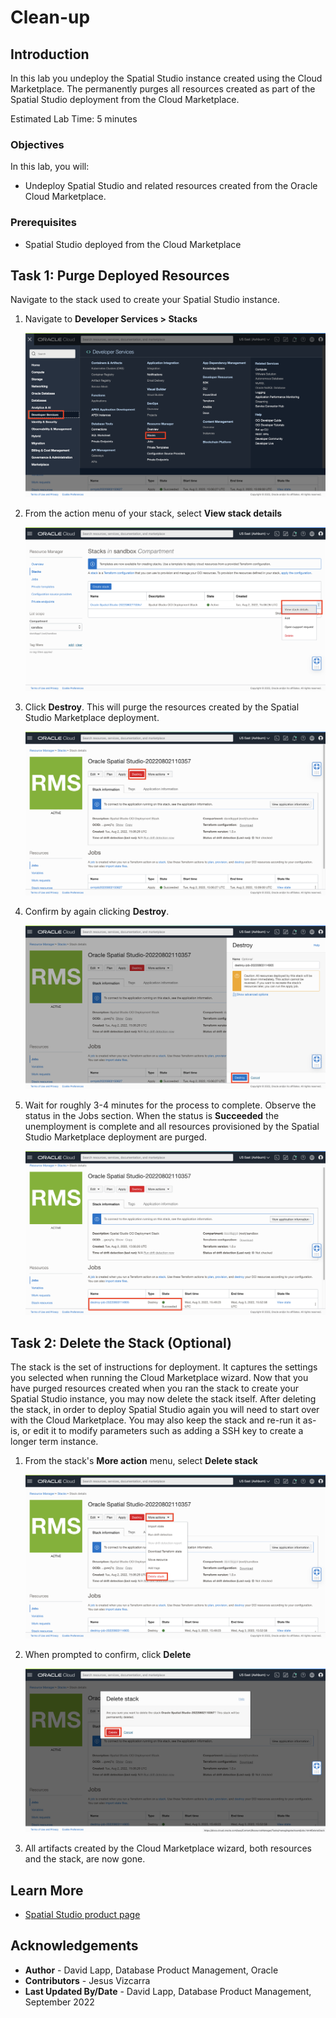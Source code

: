 # Clean-up

## Introduction

In this lab you undeploy the Spatial Studio instance created using the Cloud Marketplace. The permanently purges all resources created as part of the Spatial Studio deployment from the Cloud Marketplace. 

Estimated Lab Time: 5 minutes

### Objectives

In this lab, you will:
* Undeploy Spatial Studio and related resources created from the Oracle Cloud Marketplace.

### Prerequisites

* Spatial Studio deployed from the Cloud Marketplace

<!-- *This is the "fold" - below items are collapsed by default* -->

## Task 1: Purge Deployed Resources

Navigate to the stack used to create your Spatial Studio instance.

1. Navigate to **Developer Services > Stacks**

   ![Image alt text](images/teardown-01.png)

2. From the action menu of your stack, select **View stack details** 

   ![Image alt text](images/teardown-02.png)

3. Click **Destroy**. This will purge the resources created by the Spatial Studio Marketplace deployment.

   ![Image alt text](images/teardown-03.png)

4. Confirm by again clicking **Destroy**. 

   ![Image alt text](images/teardown-04.png)

5. Wait for roughly 3-4 minutes for the process to complete. Observe the status in the Jobs section. When the status is **Succeeded** the unemployment is complete and all resources provisioned by the Spatial Studio Marketplace deployment are purged.

   ![Image alt text](images/teardown-05.png)

## Task 2: Delete the Stack (Optional)

The stack is the set of instructions for deployment. It captures the settings you selected when running the Cloud Marketplace wizard. Now that you have purged resources created when you ran the stack to create your Spatial Studio instance, you may now delete the stack itself. After deleting the stack, in order to deploy Spatial Studio again you will need to start over with the Cloud Marketplace. You may also keep the stack and re-run it as-is, or edit it to modify parameters such as adding a SSH key to create a longer term instance.

1. From the stack's **More action** menu, select **Delete stack**

   ![Image alt text](images/teardown-06.png)

2. When prompted to confirm, click **Delete**

   ![Image alt text](images/teardown-07.png)

3. All artifacts created by the Cloud Marketplace wizard, both resources and the stack, are now gone.





## Learn More
* [Spatial Studio product page](https://oracle.com/goto/spatial)

## Acknowledgements
* **Author** - David Lapp, Database Product Management, Oracle
* **Contributors** - Jesus Vizcarra
* **Last Updated By/Date** - David Lapp, Database Product Management, September 2022

